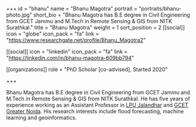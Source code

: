 +++
id = "bhanu"
name = "Bhanu Magotra"
portrait = "portraits/bhanu-photo.jpg"
short_bio = "Bhanu Magotra has B.E degree in Civil Engineering from GCET Jammu and M.Tech in Remote Sensing & GIS from NITK Surathkal."
title = "Bhanu Magotra"
weight = 1
sort_position = 2
[[social]]
    icon = "globe"
    icon_pack = "fa"
    link = "https://www.researchgate.net/profile/Bhanu_Magotra2"

[[social]]
    icon = "linkedin"
    icon_pack = "fa"
    link = "https://linkedin.com/in/bhanu-magotra-609bb794"

[[organizations]]
    role = "PhD Scholar [co-advised], Started 2020"

+++

Bhanu Magotra has B.E degree in Civil Engineering from GCET Jammu and M.Tech in Remote Sensing & GIS from NITK Surathkal. He has five years of experience working as an Assistant Professor in [LPU Jalandhar](https://schools.lpu.in/civil-engineering/) and [GCET Greater Noida](https://galgotiacollege.edu/department-of-civil-engineering). His research interests include flood forecasting, machine learning and geoinformatics.